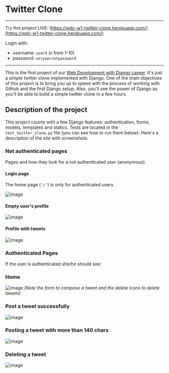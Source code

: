 # Twitter Clone

---

Try this project LIVE: [https://wdc-w1-twitter-clone.herokuapp.com/](https://wdc-w1-twitter-clone.herokuapp.com/)

Login with:
* username: `userX` (`X` from 1-10)
* password: `verysecretpassword`

---

This is the first project of our [Web Development with Django career](https://rmotr.com/web-development-django-python-course). It's just a simple twitter clone implemented with Django. One of the main objectives of this project is to bring you up to speed with the process of working with Github and the first Django setup. Also, you'll see the power of Django as you'll be able to build a simple twitter clone in a few hours.

## Description of the project

This project counts with a few Django features: authentication, forms, models, templates and statics. Tests are located in the `test_twitter_clone.py` file (you can see how to run them below). Here's a description of the site with screenshots.

### Not authenticated pages

Pages and how they look for a not authenticated user (anonymous).

#### Login page

The home page (`'/'`) is only for authenticated users

![image](https://cloud.githubusercontent.com/assets/872296/17901146/8b9b27be-6938-11e6-8b7f-3b03dc6065fa.png)

#### Empty user's profile

![image](https://cloud.githubusercontent.com/assets/872296/17901227/dd1947e2-6938-11e6-89f2-7b6058ce83f7.png)

#### Profile with tweets

![image](https://cloud.githubusercontent.com/assets/872296/17901272/0e5a9b62-6939-11e6-9dc4-6c6f88fc1d62.png)

### Authenticated Pages

If the user is authenticated she/he should see:

### Home

![image](https://cloud.githubusercontent.com/assets/872296/17901320/411661e4-6939-11e6-8222-ccb12062b4ca.png)
_(Note the form to compose a tweet and the delete icons to delete tweets)_

### Post a tweet successfully

![image](https://cloud.githubusercontent.com/assets/872296/17901393/95ac5ea2-6939-11e6-920d-734261dcf252.png)


### Posting a tweet with more than 140 chars

![image](https://cloud.githubusercontent.com/assets/872296/17901520/1f5ef5f6-693a-11e6-89b6-30fd5610790e.png)

### Deleting a tweet

![image](https://cloud.githubusercontent.com/assets/872296/17901533/36b92212-693a-11e6-9141-9e2f52048011.png)